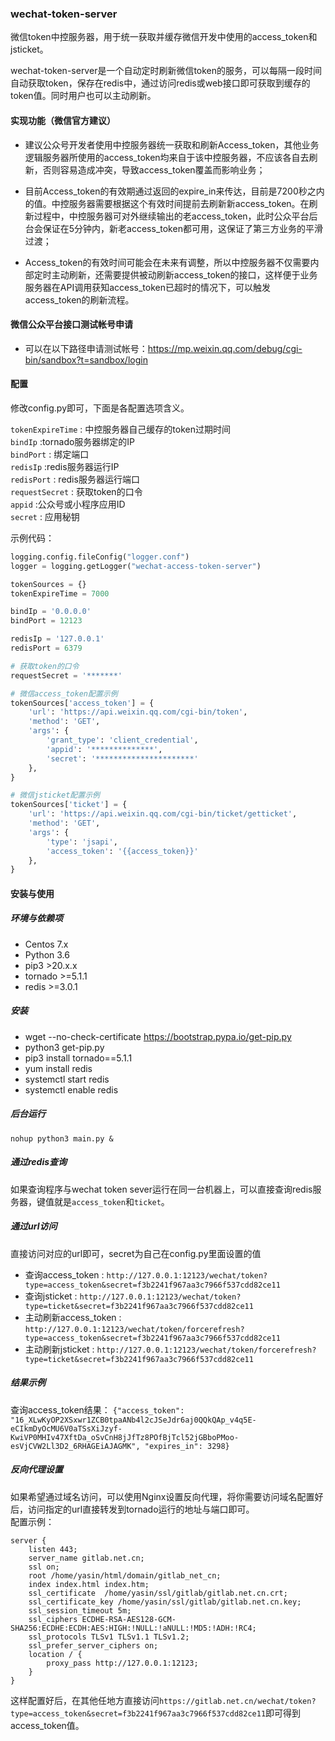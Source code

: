 ### wechat-token-server
微信token中控服务器，用于统一获取并缓存微信开发中使用的access_token和jsticket。  

wechat-token-server是一个自动定时刷新微信token的服务，可以每隔一段时间自动获取token，保存在redis中，通过访问redis或web接口即可获取到缓存的token值。同时用户也可以主动刷新。

#### 实现功能（微信官方建议）
- 建议公众号开发者使用中控服务器统一获取和刷新Access_token，其他业务逻辑服务器所使用的access_token均来自于该中控服务器，不应该各自去刷新，否则容易造成冲突，导致access_token覆盖而影响业务；

- 目前Access_token的有效期通过返回的expire_in来传达，目前是7200秒之内的值。中控服务器需要根据这个有效时间提前去刷新新access_token。在刷新过程中，中控服务器可对外继续输出的老access_token，此时公众平台后台会保证在5分钟内，新老access_token都可用，这保证了第三方业务的平滑过渡；

- Access_token的有效时间可能会在未来有调整，所以中控服务器不仅需要内部定时主动刷新，还需要提供被动刷新access_token的接口，这样便于业务服务器在API调用获知access_token已超时的情况下，可以触发access_token的刷新流程。

#### 微信公众平台接口测试帐号申请
- 可以在以下路径申请测试帐号：https://mp.weixin.qq.com/debug/cgi-bin/sandbox?t=sandbox/login

#### 配置
修改config.py即可，下面是各配置选项含义。  

```tokenExpireTime``` : 中控服务器自己缓存的token过期时间  
```bindIp```  :tornado服务器绑定的IP  
```bindPort``` : 绑定端口  
```redisIp``` :redis服务器运行IP  
```redisPort``` : redis服务器运行端口  
```requestSecret``` : 获取token的口令    
```appid``` :公众号或小程序应用ID  
```secret``` : 应用秘钥    

示例代码：
```python
logging.config.fileConfig("logger.conf")
logger = logging.getLogger("wechat-access-token-server")

tokenSources = {}
tokenExpireTime = 7000

bindIp = '0.0.0.0'
bindPort = 12123

redisIp = '127.0.0.1'
redisPort = 6379

# 获取token的口令
requestSecret = '*******'

# 微信access_token配置示例
tokenSources['access_token'] = {
    'url': 'https://api.weixin.qq.com/cgi-bin/token',
    'method': 'GET',
    'args': {
        'grant_type': 'client_credential',
        'appid': '**************',
        'secret': '**********************'
    },
}

# 微信jsticket配置示例
tokenSources['ticket'] = {
    'url': 'https://api.weixin.qq.com/cgi-bin/ticket/getticket',
    'method': 'GET',
    'args': {
        'type': 'jsapi',
        'access_token': '{{access_token}}'
    },
}
```
#### 安装与使用
##### 环境与依赖项
- Centos 7.x
- Python 3.6
- pip3 >20.x.x
- tornado >=5.1.1
- redis >=3.0.1
##### 安装
- wget --no-check-certificate https://bootstrap.pypa.io/get-pip.py
- python3 get-pip.py
- pip3 install tornado==5.1.1
- yum install redis
- systemctl start redis
- systemctl enable redis

##### 后台运行
```nohup python3 main.py & ```

##### 通过redis查询
如果查询程序与wechat token sever运行在同一台机器上，可以直接查询redis服务器，键值就是```access_token```和```ticket```。

##### 通过url访问
直接访问对应的url即可，secret为自己在config.py里面设置的值   

- 查询access_token : ```http://127.0.0.1:12123/wechat/token?type=access_token&secret=f3b2241f967aa3c7966f537cdd82ce11```
- 查询jsticket : ```http://127.0.0.1:12123/wechat/token?type=ticket&secret=f3b2241f967aa3c7966f537cdd82ce11```
- 主动刷新access_token : ```http://127.0.0.1:12123/wechat/token/forcerefresh?type=access_token&secret=f3b2241f967aa3c7966f537cdd82ce11```
- 主动刷新jsticket : ```http://127.0.0.1:12123/wechat/token/forcerefresh?type=ticket&secret=f3b2241f967aa3c7966f537cdd82ce11```

##### 结果示例
查询access_token结果： ```{"access_token": "16_XLwKyOP2XSxwr1ZCB0tpaANb4l2cJSeJdr6aj0QQkQAp_v4q5E-eCIkmDyOcMU6V0aTSsXiJzyf-KwiVP0MHIv47XftDa_oSvCnH8jJfTz8POfBjTcl52jGBboPMoo-esVjCVW2Ll3D2_6RHAGEiAJAGMK", "expires_in": 3298}```

##### 反向代理设置
如果希望通过域名访问，可以使用Nginx设置反向代理，将你需要访问域名配置好后，访问指定的url直接转发到tornado运行的地址与端口即可。   
配置示例：
```
server {
    listen 443;
    server_name gitlab.net.cn;
    ssl on;
    root /home/yasin/html/domain/gitlab_net_cn;
    index index.html index.htm;
    ssl_certificate  /home/yasin/ssl/gitlab/gitlab.net.cn.crt;
    ssl_certificate_key /home/yasin/ssl/gitlab/gitlab.net.cn.key;
    ssl_session_timeout 5m;
    ssl_ciphers ECDHE-RSA-AES128-GCM-SHA256:ECDHE:ECDH:AES:HIGH:!NULL:!aNULL:!MD5:!ADH:!RC4;
    ssl_protocols TLSv1 TLSv1.1 TLSv1.2;
    ssl_prefer_server_ciphers on;
    location / {
        proxy_pass http://127.0.0.1:12123;
    }
}

```
这样配置好后，在其他任地方直接访问```https://gitlab.net.cn/wechat/token?type=access_token&secret=f3b2241f967aa3c7966f537cdd82ce11```即可得到access_token值。
